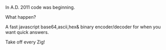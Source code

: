In A.D. 2011 code was beginning.

What happen?

A fast javascript base64,ascii,hex& binary encoder/decoder for when you want quick answers.

Take off every Zig!